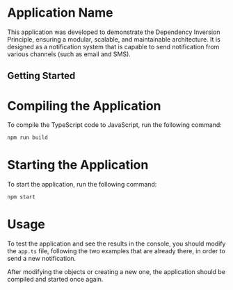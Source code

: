 # Application Name
This application was developed to demonstrate the Dependency Inversion Principle, ensuring a modular, scalable, and maintainable architecture.
It is designed as a notification system that is capable to send notification from various channels (such as email and SMS).


## Getting Started

# Compiling the Application
To compile the TypeScript code to JavaScript, run the following command:

`npm run build`

# Starting the Application
To start the application, run the following command:

`npm start`

# Usage
To test the application and see the results in the console, you should modify the `app.ts` file, following the two examples that are already there, in order to send a new notification. 

After modifying the objects or creating a new one, the application should be compiled and started once again.
